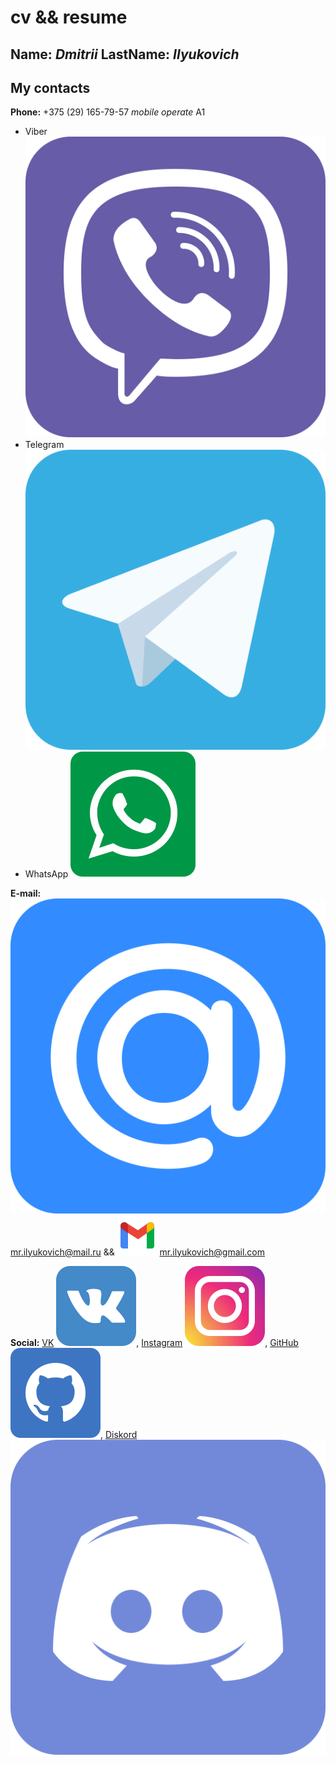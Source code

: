 # cv && resume

## **Name:** *Dmitrii* **LastName:** *Ilyukovich* 

## My contacts 

**Phone:** +375 (29) 165-79-57 *mobile operate* A1
* Viber ![Viber](/icons/viber.svg)
* Telegram ![Telegram](/icons/telegram.svg)
* WhatsApp ![WhatsApp](/icons/whatsapp.svg)

**E-mail:** ![Mail.ru](/icons/mail.svg) mr.ilyukovich@mail.ru && ![Gmail.com](/icons/gmail.svg) mr.ilyukovich@gmail.com

**Social:** [VK](https://vk.com/dmitriyfart) ![Vkontakte](/icons/vk.svg), [Instagram](https://www.instagram.com/dimkaizum/) ![Instagram](/icons/instagram.svg), [GitHub](https://github.com/Diluks93) ![GitHub](/icons/github.svg), [Diskord](https://discord.com/Diluks#8227) ![Discord](/icons/discord.svg)
